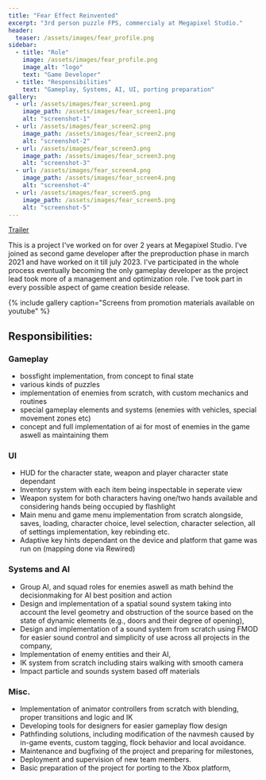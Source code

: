 ```yaml
---
title: "Fear Effect Reinvented"
excerpt: "3rd person puzzle FPS, commercialy at Megapixel Studio."
header:
  teaser: /assets/images/fear_profile.png
sidebar:
  - title: "Role"
    image: /assets/images/fear_profile.png
    image_alt: "logo"
    text: "Game Developer"
  - title: "Responsibilities"
    text: "Gameplay, Systems, AI, UI, porting preparation"
gallery:
  - url: /assets/images/fear_screen1.png
    image_path: /assets/images/fear_screen1.png
    alt: "screenshot-1"
  - url: /assets/images/fear_screen2.png
    image_path: /assets/images/fear_screen2.png
    alt: "screenshot-2"
  - url: /assets/images/fear_screen3.png
    image_path: /assets/images/fear_screen3.png
    alt: "screenshot-3"
  - url: /assets/images/fear_screen4.png
    image_path: /assets/images/fear_screen4.png
    alt: "screenshot-4"
  - url: /assets/images/fear_screen5.png
    image_path: /assets/images/fear_screen5.png
    alt: "screenshot-5"
---
```


[Trailer](https://www.youtube.com/watch?v=UNB_Xy3Qhao)

This is a project I've worked on for over 2 years at Megapixel Studio. I've joined as second game developer after the preproduction phase in march 2021 and have worked on it till july 2023. I've participated in the whole process eventually becoming the only gameplay developer as the project lead took more of a management and optimization role. I've took part in every possible aspect of game creation beside release.

{% include gallery caption="Screens from promotion materials available on youtube" %}

## Responsibilities:

### Gameplay
- bossfight implementation, from concept to final state
- various kinds of puzzles
- implementation of enemies from scratch, with custom mechanics and routines
- special gameplay elements and systems (enemies with vehicles, special movement zones etc)
- concept and full implementation of ai for most of enemies in the game aswell as maintaining them


### UI
- HUD for the character state, weapon and player character state dependant
- Inventory system with each item being inspectable in seperate view
- Weapon system for both characters having one/two hands available and considering hands being occupied by flashlight
- Main menu and game menu implementation from scratch alongside, saves, loading, character choice, level selection, character selection, all of settings implementation, key rebinding etc.
- Adaptive key hints dependant on the device and platform that game was run on (mapping done via Rewired)


### Systems and AI
- Group AI, and squad roles for enemies aswell as math behind the decisionmaking for AI best position and action
- Design and implementation of a spatial sound system taking into account the level geometry and obstruction of the source based on the state of dynamic elements (e.g., doors and their degree of opening),
- Design and implementation of a sound system from scratch using FMOD for easier sound control and simplicity of use across all projects in the company,
- Implementation of enemy entities and their AI,
- IK system from scratch including stairs walking with smooth camera
- Impact particle and sounds system based off materials


### Misc.
- Implementation of animator controllers from scratch with blending, proper transitions and logic and IK
- Developing tools for designers for easier gameplay flow design
- Pathfinding solutions, including modification of the navmesh caused by in-game events, custom tagging, flock behavior and local avoidance.
- Maintenance and bugfixing of the project and preparing for milestones,
- Deployment and supervision of new team members.
- Basic preparation of the project for porting to the Xbox platform,
